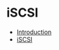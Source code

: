 # iSCSI
* [Introduction](https://github.com/pplinlin2/LinuxCraft/blob/master/src/iscsi/intro.md)
* [iSCSI](https://github.com/pplinlin2/LinuxCraft/blob/master/src/iscsi/iscsi.md)

